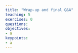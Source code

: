 ```yaml
---
title: "Wrap-up and final Q&A"
teaching: 5
exercises: 0
questions:
objectives:
- a
keypoints:
- a
---
```


